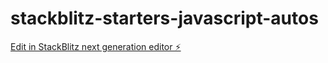 # stackblitz-starters-javascript-autos

[Edit in StackBlitz next generation editor ⚡️](https://stackblitz.com/~/github.com/santirona/stackblitz-starters-javascript-autos)